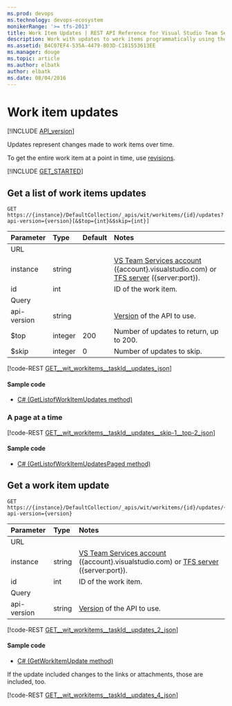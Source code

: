 ```yaml
---
ms.prod: devops
ms.technology: devops-ecosystem
monikerRange: '>= tfs-2013'
title: Work Item Updates | REST API Reference for Visual Studio Team Services and Team Foundation Server
description: Work with updates to work items programmatically using the REST APIs for Visual Studio Team Services and Team Foundation Server. 
ms.assetid: B4C07EF4-535A-4479-803D-C181553613EE
ms.manager: douge
ms.topic: article
ms.author: elbatk
author: elbatk
ms.date: 08/04/2016
---
```


# Work item updates
[!INCLUDE [API_version](../_data/version.md)]

Updates represent changes made to work items over time.

To get the entire work item at a point in time, use [revisions](./revisions.md).

[!INCLUDE [GET_STARTED](../_data/get-started.md)]

## Get a list of work items updates

```no-highlight
GET https://{instance}/DefaultCollection/_apis/wit/workitems/{id}/updates?api-version={version}[&$top={int}&$skip={int}]
```

| Parameter | Type    | Default | Notes	
|:----------|:--------|:--------|:--------------------------------------
| URL
| instance  | string  |         | [VS Team Services account](/vsts/integrate/get-started/rest/basics) ({account}.visualstudio.com) or [TFS server](/vsts/integrate/get-started/rest/basics) ({server:port}).
| id        | int     |         | ID of the work item.
| Query
| api-version | string  |         | [Version](../../concepts/rest-api-versioning.md) of the API to use.
| $top      | integer | 200     | Number of updates to return, up to 200.
| $skip     | integer | 0       | Number of updates to skip.

[!code-REST [GET__wit_workitems__taskId__updates_json](./_data/updates/GET__wit_workitems__taskId__updates.json)]

#### Sample code

* [C# (GetListofWorkItemUpdates method)](https://github.com/Microsoft/vsts-dotnet-samples/blob/master/ClientLibrary/Snippets/Microsoft.TeamServices.Samples.Client/WorkItemTracking/UpdatesSample.cs#L19)

### A page at a time

[!code-REST [GET__wit_workitems__taskId__updates__skip-1__top-2_json](./_data/updates/GET__wit_workitems__taskId__updates__skip-1__top-2.json)]

#### Sample code

* [C# (GetListofWorkItemUpdatesPaged method)](https://github.com/Microsoft/vsts-dotnet-samples/blob/master/ClientLibrary/Snippets/Microsoft.TeamServices.Samples.Client/WorkItemTracking/UpdatesSample.cs#L43)

## Get a work item update

```no-highlight
GET https://{instance}/DefaultCollection/_apis/wit/workitems/{id}/updates/{revisionId}?api-version={version}
```

| Parameter | Type    | Notes	
|:----------|:--------|:------------------------------------
| URL
| instance  | string  | [VS Team Services account](/vsts/integrate/get-started/rest/basics) ({account}.visualstudio.com) or [TFS server](/vsts/integrate/get-started/rest/basics) ({server:port}).
| id        | int     | ID of the work item.
| Query
| api-version | string  | [Version](../../concepts/rest-api-versioning.md) of the API to use.

[!code-REST [GET__wit_workitems__taskId__updates_2_json](./_data/updates/GET__wit_workitems__taskId__updates_2.json)]

#### Sample code

* [C# (GetWorkItemUpdate method)](https://github.com/Microsoft/vsts-dotnet-samples/blob/master/ClientLibrary/Snippets/Microsoft.TeamServices.Samples.Client/WorkItemTracking/UpdatesSample.cs#L68)

If the update included changes to the links or attachments, those are included, too.

[!code-REST [GET__wit_workitems__taskId__updates_4_json](./_data/updates/GET__wit_workitems__taskId__updates_4.json)]